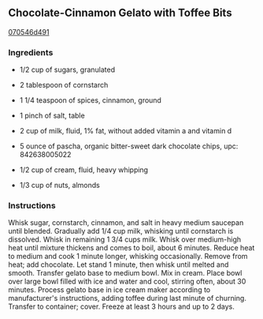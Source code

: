 ## Chocolate-Cinnamon Gelato with Toffee Bits

[070546d491](http://www.epicurious.com/recipes/food/views/chocolate-cinnamon-gelato-with-toffee-bits-235172)

### Ingredients

 - 1/2 cup of sugars, granulated

 - 2 tablespoon of cornstarch

 - 1 1/4 teaspoon of spices, cinnamon, ground

 - 1 pinch of salt, table

 - 2 cup of milk, fluid, 1% fat, without added vitamin a and vitamin d

 - 5 ounce of pascha, organic bitter-sweet dark chocolate chips, upc: 842638005022

 - 1/2 cup of cream, fluid, heavy whipping

 - 1/3 cup of nuts, almonds

### Instructions

Whisk sugar, cornstarch, cinnamon, and salt in heavy medium saucepan until blended. Gradually add 1/4 cup milk, whisking until cornstarch is dissolved. Whisk in remaining 1 3/4 cups milk. Whisk over medium-high heat until mixture thickens and comes to boil, about 6 minutes. Reduce heat to medium and cook 1 minute longer, whisking occasionally. Remove from heat; add chocolate. Let stand 1 minute, then whisk until melted and smooth. Transfer gelato base to medium bowl. Mix in cream. Place bowl over large bowl filled with ice and water and cool, stirring often, about 30 minutes. Process gelato base in ice cream maker according to manufacturer's instructions, adding toffee during last minute of churning. Transfer to container; cover. Freeze at least 3 hours and up to 2 days.